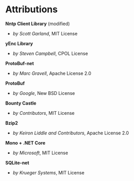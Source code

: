 # Attributions


**Nntp Client Library** (modified)

* *by Scott Garland*, MIT License

 
**yEnc Library**

* *by Steven Campbell*, CPOL License


**ProtoBuf-net**

* *by Marc Gravell*, Apache License 2.0

 
**ProtoBuf**

* *by Google*, New BSD License


**Bounty Castle**

* *by Contributors*, MIT License


**Bzip2**

* *by Keiron Liddle and Contributors*, Apache License 2.0


**Mono + .NET Core**

* *by Microsoft*, MIT License


**SQLite-net**

* *by Krueger Systems*, MIT License
